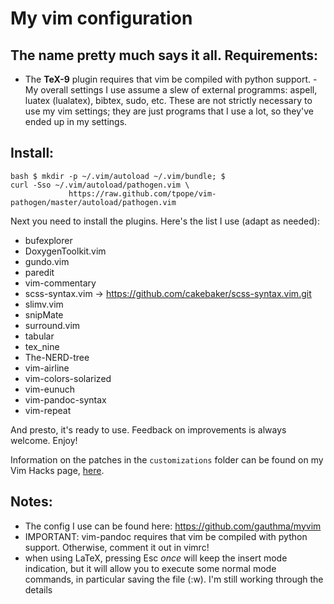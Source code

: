 My vim configuration 
===

The name pretty much says it all. 
Requirements: 
--- 

- The **TeX-9** plugin requires that vim be compiled with python
	support. - My overall settings I use assume a slew of external
	programms: aspell, luatex (lualatex), bibtex, sudo, etc. These are
	not  strictly necessary to use my vim settings; they are just
	programs that I use a lot, so they've ended up in my settings.
	
Install:
--- 

```
bash $ mkdir -p ~/.vim/autoload ~/.vim/bundle; $
curl -Sso ~/.vim/autoload/pathogen.vim \
			 https://raw.github.com/tpope/vim-pathogen/master/autoload/pathogen.vim
```

Next you need to install the plugins. Here's the list I use (adapt
as needed):

- bufexplorer
- DoxygenToolkit.vim
- gundo.vim
- paredit
- vim-commentary
- scss-syntax.vim -> https://github.com/cakebaker/scss-syntax.vim.git
- slimv.vim
- snipMate
- surround.vim
- tabular
- tex_nine
- The-NERD-tree
- vim-airline
- vim-colors-solarized
- vim-eunuch
- vim-pandoc-syntax
- vim-repeat

And presto, it's ready to use. Feedback on improvements is always welcome. Enjoy!

Information on the patches in the `customizations` folder can be
found on my Vim Hacks page, [here](http://erroneousthoughts.org/vim-hacks/).

Notes:
---
 - The config I use can be found here: https://github.com/gauthma/myvim
 - IMPORTANT: vim-pandoc requires that vim be compiled with python support. Otherwise, comment it out in vimrc!
 - when using LaTeX, pressing Esc *once* will keep the insert mode indication, but it will allow you to execute some normal mode commands, in particular saving the file (:w). I'm still working through the details
